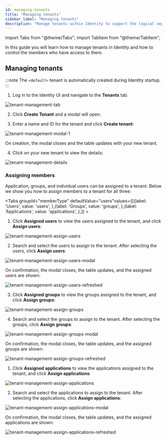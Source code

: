 ```yaml
---
id: managing-tenants
title: "Managing tenants"
sidebar_label: "Managing tenants"
description: "Manage tenants within Identity to support the logical separation of your infrastructure."
---
```


import Tabs from "@theme/Tabs";
import TabItem from "@theme/TabItem";

In this guide you will learn how to manage tenants in Identity and how to control the members who have access to them.

## Managing tenants

:::note
The `<default>` tenant is automatically created during Identity startup.
:::

1. Log in to the Identity UI and navigate to the **Tenants** tab.

![tenant-management-tab](../img/tenant-management-tab.png)

2. Click **Create Tenant** and a modal will open.

3. Enter a name and ID for the tenant and click **Create tenant**:

![tenant-management-modal-1](../img/tenant-management-modal-1.png)

On creation, the modal closes and the table updates with your new tenant.

4. Click on your new tenant to view the details:

![tenant-management-details](../img/tenant-management-details.png)

### Assigning members

Application, groups, and individual users can be assigned to a tenant. Below we show you how to assign members to a tenant for all three:

<Tabs groupId="memberType" defaultValue="users"values={[{label: 'Users', value: 'users', },{label: 'Groups', value: 'groups', },{label: 'Applications', value: 'applications', },]} >
<TabItem value="users">

1. Click **Assigned users** to view the users assigned to the tenant, and click **Assign users**:

![tenant-management-assign-users](../img/tenant-management-assign-users-tab.png)

2. Search and select the users to assign to the tenant. After selecting the users, click **Assign users**:

![tenant-management-assign-users-modal](../img/tenant-management-assign-users-modal.png)

On confirmation, the modal closes, the table updates, and the assigned users are shown:

![tenant-management-assign-users-refreshed](../img/tenant-management-assign-users-refreshed.png)
</TabItem>
<TabItem value="groups">

3. Click **Assigned groups** to view the groups assigned to the tenant, and click **Assign groups**:

![tenant-management-assign-groups](../img/tenant-management-assign-groups-tab.png)

4. Search and select the groups to assign to the tenant. After selecting the groups, click **Assign groups**:

![tenant-management-assign-groups-modal](../img/tenant-management-assign-groups-modal.png)

On confirmation, the modal closes, the table updates, and the assigned groups are shown:

![tenant-management-assign-groups-refreshed](../img/tenant-management-assign-groups-refreshed.png)

</TabItem>
<TabItem value="applications">

1. Click **Assigned applications** to view the applications assigned to the tenant, and click **Assign applications**:

![tenant-management-assign-applications](../img/tenant-management-assign-applications-tab.png)

2. Search and select the applications to assign to the tenant. After selecting the applications, click **Assign applications**:

![tenant-management-assign-applications-modal](../img/tenant-management-assign-applications-modal.png)

On confirmation, the modal closes, the table updates, and the assigned applications are shown:

![tenant-management-assign-applications-refreshed](../img/tenant-management-assign-applications-refreshed.png)

</TabItem>
</Tabs>

